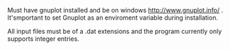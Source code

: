Must have gnuplot installed and be on windows http://www.gnuplot.info/ . It'smportant to set Gnuplot as an enviroment variable during installation.




All input files must be of a .dat extensions and the program currently only supports integer entries.